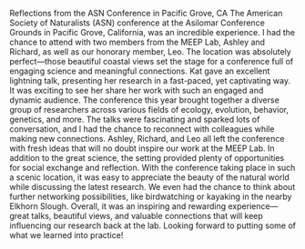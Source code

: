 Reflections from the ASN Conference in Pacific Grove, CA
The American Society of Naturalists (ASN) conference at the Asilomar Conference Grounds in Pacific Grove, California, was an incredible experience. I had the chance to attend with two members from the MEEP Lab, Ashley and Richard, as well as our honorary member, Leo. The location was absolutely perfect—those beautiful coastal views set the stage for a conference full of engaging science and meaningful connections.
Kat gave an excellent lightning talk, presenting her research in a fast-paced, yet captivating way. It was exciting to see her share her work with such an engaged and dynamic audience.
The conference this year brought together a diverse group of researchers across various fields of ecology, evolution, behavior, genetics, and more. The talks were fascinating and sparked lots of conversation, and I had the chance to reconnect with colleagues while making new connections. Ashley, Richard, and Leo all left the conference with fresh ideas that will no doubt inspire our work at the MEEP Lab.
In addition to the great science, the setting provided plenty of opportunities for social exchange and reflection. With the conference taking place in such a scenic location, it was easy to appreciate the beauty of the natural world while discussing the latest research. We even had the chance to think about further networking possibilities, like birdwatching or kayaking in the nearby Elkhorn Slough.
Overall, it was an inspiring and rewarding experience—great talks, beautiful views, and valuable connections that will keep influencing our research back at the lab. Looking forward to putting some of what we learned into practice!